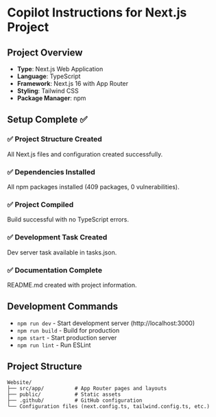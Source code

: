 # Copilot Instructions for Next.js Project

## Project Overview

- **Type**: Next.js Web Application
- **Language**: TypeScript
- **Framework**: Next.js 16 with App Router
- **Styling**: Tailwind CSS
- **Package Manager**: npm

## Setup Complete ✅

### ✅ Project Structure Created

All Next.js files and configuration created successfully.

### ✅ Dependencies Installed

All npm packages installed (409 packages, 0 vulnerabilities).

### ✅ Project Compiled

Build successful with no TypeScript errors.

### ✅ Development Task Created

Dev server task available in tasks.json.

### ✅ Documentation Complete

README.md created with project information.

## Development Commands

- `npm run dev` - Start development server (http://localhost:3000)
- `npm run build` - Build for production
- `npm start` - Start production server
- `npm run lint` - Run ESLint

## Project Structure

```
Website/
├── src/app/          # App Router pages and layouts
├── public/           # Static assets
├── .github/          # GitHub configuration
└── Configuration files (next.config.ts, tailwind.config.ts, etc.)
```
